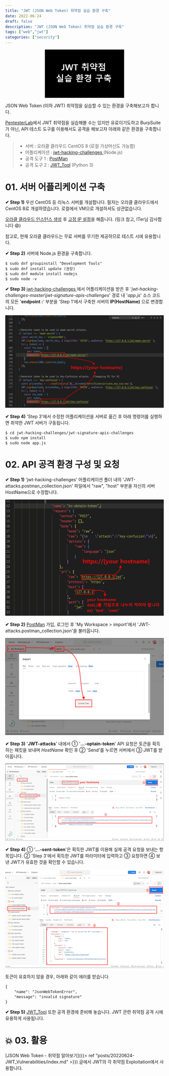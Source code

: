 ```yaml
---
title: "JWT (JSON Web Token) 취약점 실습 환경 구축"
date: 2022-06-24
draft: false
description: "JWT (JSON Web Token) 취약점 실습 환경 구축"
tags: ["web","jwt"]
categories: ["security"]
---
```

<img src=featured.png width=50% alt="thumbnail" style="display: block;margin: auto"/>

JSON Web Token (이하 JWT) 취약점을 실습할 수 있는 환경을 구축해보고자 합니다.

[PentesterLab](https://pentesterlab.com/exercises/jwt/course)에서 JWT 취약점을 실습해볼 수는 있지만 유료이기도하고 BurpSuite가 아닌, 
API 테스트 도구를 이용해서도 공격을 해보고자 아래와 같은 환경을 구축합니다.

> - 서버 : 오라클 클라우드 CentOS 8 (로컬 가상머신도 가능함)
> - 어플리케이션 : [jwt-hacking-challenges ](https://github.com/onsecru/jwt-hacking-challenges) (Node.js)
> - 공격 도구 1 : [PostMan](https://www.postman.com)
> - 공격 도구 2 : [JWT_Tool](https://github.com/ticarpi/jwt_tool) (Python 3)

# 01. 서버 어플리케이션 구축

**✔ Step 1)** 우선 CentOS 등 리눅스 서버를 개설합니다. 필자는 오라클 클라우드에서 CentOS 8로 개설하였습니다. 로컬에서 VM으로 개설하셔도 상관없습니다.

[오라클 클라우드 인스턴스 생성](https://iter.kr/%EC%98%A4%EB%9D%BC%ED%81%B4-%ED%81%B4%EB%9D%BC%EC%9A%B0%EB%93%9C-%EC%9D%B8%EC%8A%A4%ED%84%B4%EC%8A%A4-%EC%83%9D%EC%84%B1/) 후 [고정 IP 설정](https://iter.kr/%EC%98%A4%EB%9D%BC%ED%81%B4-%ED%81%B4%EB%9D%BC%EC%9A%B0%EB%93%9C-%EA%B3%A0%EC%A0%95ip-%EC%83%9D%EC%84%B1/)을 해줍니다. (링크 참고, ITer님 감사합니다 😄)

참고로, 현재 오라클 클라우드는 무료 서버를 무기한 제공하므로 테스트 시에 유용합니다.

**✔ Step 2)** 서버에 Node.js 환경을 구축합니다.
```
$ sudo dnf groupinstall "Development Tools"
$ sudo dnf install update (권장)
$ sudo dnf module install nodejs
$ sudo node -v
```
**✔ Step 3)** [jwt-hacking-challenges ](https://github.com/onsecru/jwt-hacking-challenges)에서 어플리케이션을 받은 후 '_jwt-hacking-challenges-master\jwt-signature-apis-challenges_' 경로 내 '_app.js_' 소스 코드의 모든 '**endpoint :**' 부분을 'Step 1'에서 구축한 서버의 **IP(HostName)** 으로 변경합니다.

![set endpoint](1.png)

**✔ Step 4)** 'Step 3'에서 수정한 어플리케이션을 서버로 옮긴 후 아래 명령어를 실행하면 취약한 JWT 서버가 구동됩니다.
```
$ cd jwt-hacking-challenges/jwt-signature-apis-challenges
$ sudo npm install
$ sudo node app.js
```
# 02. API 공격 환경 구성 및 요청
**✔ Step 1)** 'jwt-hacking-challenges' 어플리케이션 폴더 내의 'JWT-attacks.postman_collection.json' 파일에서 "raw", "host" 부분을 자신의 서버 HostName으로 수정합니다.

![set hostname](2.png)

**✔ Step 2)** [PostMan](https://www.postman.com/) 가입, 로그인 후 'My Workspace > import'에서 'JWT-attacks.postman_collection.json'을 불러옵니다.

![set postman1](3.png)

**✔ Step 3)** '**JWT-attacks**' 내에서 ① '**...-optain-token**' API 요청은 토큰을 획득하는 패킷을 보내며 _HostName_ 확인 후 ② 'Send'를 누르면 서버에서 ③ JWT를 받아옵니다.

![set postman2](4.png)

**✔ Step 4)** ① '**...-sent-token**'은 획득한 JWT를 이용해 실제 공격 요청을 보내는 항목입니다. ② 'Step 3'에서 획득한 JWT를 파라미터에 입력하고 ③ 요청하면 ④ 보낸 JWT가 유효한 것을 확인할 수 있습니다.

![verify jwt](5.png)

토큰이 유효하지 않을 경우, 아래와 같이 에러를 받습니다.
```
{
    "name": "JsonWebTokenError",
    "message": "invalid signature"
}
```

**✔ Step 5)** [JWT_Tool](https://github.com/ticarpi/jwt_tool) 또한 공격 환경에 준비해 놓습니다. JWT 관련 취약점 공격 시에 유용하게 사용됩니다.

# 💥 03. 활용
[JSON Web Token - 취약점 알아보기]({{< ref "posts/20220624-JWT_Vulnerabilities/index.md" >}}) 글에서 JWT의 각 취약점 Exploitation에서 사용합니다.
